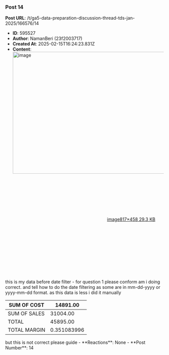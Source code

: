 ### Post 14
**Post URL**: /t/ga5-data-preparation-discussion-thread-tds-jan-2025/166576/14
- **ID**: 595527
- **Author**: NamanBeri (23f2003717)
- **Created At**: 2025-02-15T16:24:23.831Z
- **Content**:  
  <div class="lightbox-wrapper"><a class="lightbox" href="https://europe1.discourse-cdn.com/flex013/uploads/iitm/original/3X/b/f/bf1a8f36cc99be3a4d7b2d5552a90c431b227a85.png" data-download-href="/uploads/short-url/rgA6d3McedAPIPkot41aLfre1GR.png?dl=1" title="image" rel="noopener nofollow ugc"><img src="https://europe1.discourse-cdn.com/flex013/uploads/iitm/original/3X/b/f/bf1a8f36cc99be3a4d7b2d5552a90c431b227a85.png" alt="image" data-base62-sha1="rgA6d3McedAPIPkot41aLfre1GR" width="690" height="386" data-dominant-color="BDCBDB"><div class="meta"><svg class="fa d-icon d-icon-far-image svg-icon" aria-hidden="true"><use href="#far-image"></use></svg><span class="filename">image</span><span class="informations">817×458 29.3 KB</span><svg class="fa d-icon d-icon-discourse-expand svg-icon" aria-hidden="true"><use href="#discourse-expand"></use></svg></div></a></div><br>
this is my data before date filter - for question 1 please conform am i doing correct. and tell how to do the date filtering as some are in mm-dd-yyyy or yyyy-mm-dd format.
as this data is less i did it manually
<div class="md-table">
<table>
<thead>
<tr>
<th>SUM OF COST</th>
<th>14891.00</th>
</tr>
</thead>
<tbody>
<tr>
<td>SUM OF SALES</td>
<td>31004.00</td>
</tr>
<tr>
<td>TOTAL</td>
<td>45895.00</td>
</tr>
<tr>
<td>TOTAL MARGIN</td>
<td>0.351083996</td>
</tr>
</tbody>
</table>
</div>but this is not correct please guide
- **Reactions**: None
- **Post Number**: 14

